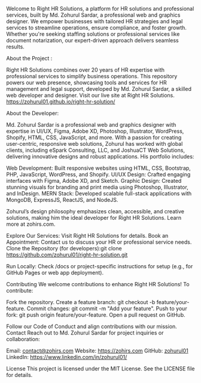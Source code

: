 Welcome to Right HR Solutions, a platform for HR solutions and professional services, built by Md. Zohurul Sardar, a professional web and graphics designer. We empower businesses with tailored HR strategies and legal services to streamline operations, ensure compliance, and foster growth. Whether you're seeking staffing solutions or professional services like document notarization, our expert-driven approach delivers seamless results.


About the Project :

Right HR Solutions combines over 20 years of HR expertise with professional services to simplify business operations. This repository powers our web presence, showcasing tools and services for HR management and legal support, developed by Md. Zohurul Sardar, a skilled web developer and designer. Visit our live site at Right HR Solutions.
https://zohurul01.github.io/right-hr-solution/

About the Developer: 

Md. Zohurul Sardar is a professional web and graphics designer with expertise in UI/UX, Figma, Adobe XD, Photoshop, Illustrator, WordPress, Shopify, HTML, CSS, JavaScript, and more. With a passion for creating user-centric, responsive web solutions, Zohurul has worked with global clients, including eSpark Consulting, LLC, and JoshuaCT Web Solutions, delivering innovative designs and robust applications. His portfolio includes:

Web Development: Built responsive websites using HTML, CSS, Bootstrap, PHP, JavaScript, WordPress, and Shopify.
UI/UX Design: Crafted engaging interfaces with Figma, Adobe XD, and Sketch.
Graphic Design: Created stunning visuals for branding and print media using Photoshop, Illustrator, and InDesign.
MERN Stack: Developed scalable full-stack applications with MongoDB, ExpressJS, ReactJS, and NodeJS.

Zohurul’s design philosophy emphasizes clean, accessible, and creative solutions, making him the ideal developer for Right HR Solutions. Learn more at zohirs.com.


Explore Our Services: Visit Right HR Solutions for details.
Book an Appointment: Contact us to discuss your HR or professional service needs.
Clone the Repository (for developers):git clone https://github.com/zohurul01/right-hr-solution.git


Run Locally: Check /docs or project-specific instructions for setup (e.g., for GitHub Pages or web app deployment).

Contributing
We welcome contributions to enhance Right HR Solutions! To contribute:

Fork the repository.
Create a feature branch: git checkout -b feature/your-feature.
Commit changes: git commit -m "Add your feature".
Push to your fork: git push origin feature/your-feature.
Open a pull request on GitHub.

Follow our Code of Conduct and align contributions with our mission.
Contact
Reach out to Md. Zohurul Sardar for project inquiries or collaboration:

Email: contact@zohirs.com
Website: https://zohirs.com
GitHub: [zohurul01](https://github.com/zohurul01)
LinkedIn: https://www.linkedin.com/in/zohurul01/

License
This project is licensed under the MIT License. See the LICENSE file for details.
